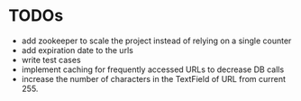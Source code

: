 # TODOs

*   add zookeeper to scale the project instead of relying on a single counter
* 	add expiration date to the urls
*   write test cases
*   implement caching for frequently accessed URLs to decrease DB calls
*   increase the number of characters in the TextField of URL from current 255.
